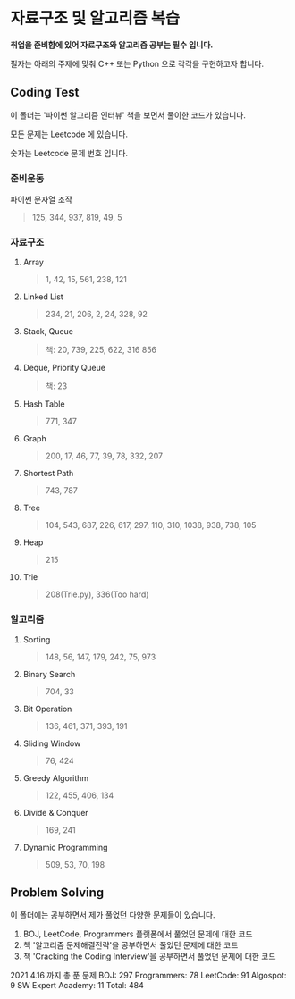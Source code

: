 # 자료구조 및 알고리즘 복습

**취업을 준비함에 있어 자료구조와 알고리즘 공부는 필수 입니다.**

필자는 아래의 주제에 맞춰 C++ 또는 Python 으로 각각을 구현하고자 합니다.

## Coding Test

이 폴더는 '파이썬 알고리즘 인터뷰' 책을 보면서 풀이한 코드가 있습니다.

모든 문제는 Leetcode 에 있습니다.

숫자는 Leetcode 문제 번호 입니다.

### 준비운동

파이썬 문자열 조작

> 125, 344, 937, 819, 49, 5

### 자료구조

1. Array
   > 1, 42, 15, 561, 238, 121
2. Linked List
   > 234, 21, 206, 2, 24, 328, 92
3. Stack, Queue
   > 책: 20, 739, 225, 622, 316
   > 856
4. Deque, Priority Queue
   > 책: 23
5. Hash Table
   > 771, 347
6. Graph
   > 200, 17, 46, 77, 39, 78, 332, 207
7. Shortest Path
   > 743, 787
8. Tree
   > 104, 543, 687, 226, 617, 297, 110, 310, 1038, 938, 738, 105
9. Heap
   > 215
10. Trie
    > 208(Trie.py), 336(Too hard)

### 알고리즘

1. Sorting
   > 148, 56, 147, 179, 242, 75, 973
2. Binary Search
   > 704, 33
3. Bit Operation
   > 136, 461, 371, 393, 191
4. Sliding Window
   > 76, 424
5. Greedy Algorithm
   > 122, 455, 406, 134
6. Divide & Conquer
   > 169, 241
7. Dynamic Programming
   > 509, 53, 70, 198

## Problem Solving

이 폴더에는 공부하면서 제가 풀었던 다양한 문제들이 있습니다.

1. BOJ, LeetCode, Programmers 플랫폼에서 풀었던 문제에 대한 코드
2. 책 '알고리즘 문제해결전략'을 공부하면서 풀었던 문제에 대한 코드
3. 책 'Cracking the Coding Interview'을 공부하면서 풀었던 문제에 대한 코드

2021.4.16 까지 총 푼 문제
BOJ: 297
Programmers: 78
LeetCode: 91
Algospot: 9
SW Expert Academy: 11
Total: 484
